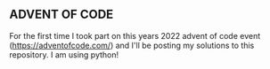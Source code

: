 ## ADVENT OF CODE 
For the first time I took part on this years 2022 advent of code event (https://adventofcode.com/) and I'll be posting my solutions to this repository. I am using python!
